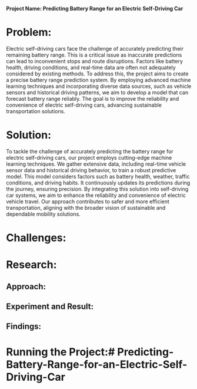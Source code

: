 **Project Name: Predicting Battery Range for an Electric Self-Driving Car**
 
# Problem: 
 Electric self-driving cars face the challenge of accurately predicting their remaining battery range. This is a critical issue as inaccurate predictions can lead to inconvenient stops and route disruptions. Factors like battery health, driving conditions, and real-time data are often not adequately considered by existing methods. To address this, the project aims to create a precise battery range prediction system. By employing advanced machine learning techniques and incorporating diverse data sources, such as vehicle sensors and historical driving patterns, we aim to develop a model that can forecast battery range reliably. The goal is to improve the reliability and convenience of electric self-driving cars, advancing sustainable transportation solutions.

# Solution:
 To tackle the challenge of accurately predicting the battery range for electric self-driving cars, our project employs cutting-edge machine learning techniques. We gather extensive data, including real-time vehicle sensor data and historical driving behavior, to train a robust predictive model. This model considers factors such as battery health, weather, traffic conditions, and driving habits. It continuously updates its predictions during the journey, ensuring precision. By integrating this solution into self-driving car systems, we aim to enhance the reliability and convenience of electric vehicle travel. Our approach contributes to safer and more efficient transportation, aligning with the broader vision of sustainable and dependable mobility solutions.

# Challenges:


# Research:

   ##  Approach:
   ## Experiment and Result:
   ##  Findings:
# Running the Project:# Predicting-Battery-Range-for-an-Electric-Self-Driving-Car
